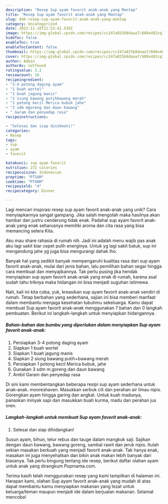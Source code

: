 ```yaml
---
description: "Resep Sup ayam favorit anak-anak yang Mantap"
title: "Resep Sup ayam favorit anak-anak yang Mantap"
slug: 846-resep-sup-ayam-favorit-anak-anak-yang-mantap
category: Uncategorized
date: 2022-11-16T21:53:41.536Z
image: https://img-global.cpcdn.com/recipes/cc247a825b8daaa7/680x482cq70/sup-ayam-favorit-anak-anak-foto-resep-utama.jpg
hideToc: false
enableToc: true
enableTocContent: false
thumbnail: https://img-global.cpcdn.com/recipes/cc247a825b8daaa7/680x482cq70/sup-ayam-favorit-anak-anak-foto-resep-utama.jpg
cover: https://img-global.cpcdn.com/recipes/cc247a825b8daaa7/680x482cq70/sup-ayam-favorit-anak-anak-foto-resep-utama.jpg
author: Admin
authorAv: notfound
ratingvalue: 3.2
reviewcount: 18
recipeingredient:
- "3-4 potong daging ayam"
- "1 buah wortel"
- "1 buah jagung manis"
- "2 siung bawang putihbawang merah"
- "1 potong kecil Merica bubuk jahe"
- "3 sdm mgoreng dan daun bawang"
- " Garam dan penyedap rasa"
recipeinstructions:

- "Selesai dan siap dinikmati!"
categories:
- Resep
tags:
- sup
- ayam
- favorit

katakunci: sup ayam favorit 
nutrition: 272 calories
recipecuisine: Indonesian
preptime: "PT16M"
cooktime: "PT40M"
recipeyield: "4"
recipecategory: Dinner

---
```





Lagi mencari inspirasi resep sup ayam favorit anak-anak yang unik? Cara menyiapkannya sangat gampang. Jika salah mengolah maka hasilnya akan hambar dan justru cenderung tidak enak. Padahal sup ayam favorit anak-anak yang enak seharusnya memiliki aroma dan cita rasa yang bisa memancing selera Kita.





Aku mau share rahasia di rumah nih. Jadi ini adalah menu wajib pas anak aku lagi sakit biar cepet pulih energinya. Untuk yg lagi sakit batuk, sup ini mengandung jahe yg juga bisa mengurangi dahak lho.

Banyak hal yang sedikit banyak mempengaruhi kualitas rasa dari sup ayam favorit anak-anak, mulai dari jenis bahan, lalu pemilihan bahan segar hingga cara membuat dan menyajikannya. Tak perlu pusing jika hendak menyiapkan sup ayam favorit anak-anak yang enak di rumah, karena asal sudah tahu triknya maka hidangan ini bisa menjadi suguhan istimewa.






Nah, kali ini kita coba, yuk, kreasikan sup ayam favorit anak-anak sendiri di rumah. Tetap berbahan yang sederhana, sajian ini bisa memberi manfaat dalam membantu menjaga kesehatan tubuhmu sekeluarga. Kamu dapat membuat Sup ayam favorit anak-anak menggunakan 7 bahan dan 0 langkah pembuatan. Berikut ini langkah-langkah untuk menyiapkan hidangannya.

<!--inarticleads1-->

##### Bahan-bahan dan bumbu yang diperlukan dalam menyiapkan Sup ayam favorit anak-anak:

1. Persiapkan 3-4 potong daging ayam
1. Siapkan 1 buah wortel
1. Siapkan 1 buah jagung manis
1. Siapkan 2 siung bawang putih+bawang merah
1. Persiapkan 1 potong kecil Merica bubuk, jahe
1. Gunakan 3 sdm m.goreng dan daun bawang
1. Ambil  Garam dan penyedap rasa


Di sini kami membentangkan beberapa resipi sup ayam sederhana untuk anak-anak. mooreshaven. Masukkan serbuk cili dan perahan air limau nipis. Gorengkan ayam hingga garing dan angkat. Untuk kuah madunya, panaskan minyak sapi dan masukkan buah kurma, madu dan perahan jus oren. 

<!--inarticleads2-->

##### Langkah-langkah untuk membuat Sup ayam favorit anak-anak:


1. Selesai dan siap dihidangkan!

Susun ayam, bihun, telur rebus dan tauge dalam mangkuk saji. Sajikan dengan daun bawang, bawang goreng, sambal rawit dan jeruk nipis. Itulah sekian masakan berkuah yang menjadi favorit anak-anak. Tak hanya enak, masakan ini juga menyehatkan dan bikin anak makan lebih banyak dari biasanya. Tak perlu bingung tentang ide resep, berikut daftar olahan ayam untuk anak yang dirangkum Popmama.com. 

Terima kasih telah menggunakan resep yang kami tampilkan di halaman ini. Harapan kami, olahan Sup ayam favorit anak-anak yang mudah di atas dapat membantu kamu menyiapkan makanan yang lezat untuk keluarga/teman maupun menjadi ide dalam berjualan makanan. Selamat mencoba!
